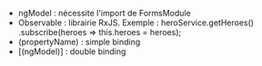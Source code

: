* ngModel : nécessite l'import de FormsModule
* Observable : librairie RxJS. 
  Exemple : heroService.getHeroes()
                .subscribe(heroes => this.heroes = heroes);
* (propertyName) : simple binding
* [(ngModel)] : double binding
